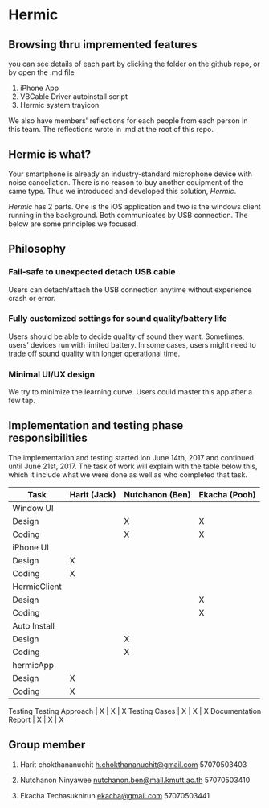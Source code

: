 # Hermic

## Browsing thru impremented features
you can see details of each part by clicking the folder on the github repo, or by open the .md file
1. iPhone App
2. VBCable Driver autoinstall script
3. Hermic system trayicon

We also have members' reflections for each people from each person in this team. The reflections wrote in .md at the root of this repo.

## Hermic is what?

Your smartphone is already an industry-standard microphone device with noise cancellation. There is no reason to buy another equipment of the same type. Thus we introduced and developed this solution, *Hermic*.

*Hermic* has 2 parts. One is the iOS application and two is the windows client running in the background. Both communicates by USB connection. The below are some principles we focused.

## Philosophy
### Fail-safe to unexpected detach USB cable
Users can detach/attach the USB connection anytime without experience crash or error.
### Fully customized settings for sound quality/battery life
Users should be able to decide quality of sound they want. Sometimes, users’ devices run with limited battery. In some cases, users might need to trade off sound quality with longer operational time.
### Minimal UI/UX design
We try to minimize the learning curve. Users could master this app after a few tap.

## Implementation and testing phase responsibilities
 The implementation and testing started ion June 14th, 2017 and continued until June 21st, 2017. The task of work will explain with the table below this, which it include what we were done as well as who completed that task.

Task|  Harit (Jack)|  Nutchanon (Ben)|  Ekacha (Pooh)
-------|--------------|-----------------|----------------
Window UI|         |                 |
Design|               |X|X
Coding|               |X|X
iPhone UI|  |  |  
Design|X|  |   
Coding|X|  |  
HermicClient|   |   | 
Design|  |  |X
Coding| | |X
Auto Install    |    |     | 
Design|    |X|    
Coding |   |X|   
hermicApp |   |   |
Design   | X |   |   
Coding | X |   |
Testing
Testing Approach | X | X | X
Testing Cases | X | X | X
Documentation
Report | X | X | X 


## Group member

1. Harit chokthananuchit
h.chokthananuchit@gmail.com
57070503403

2. Nutchanon Ninyawee
nutchanon.ben@mail.kmutt.ac.th
57070503410

3. Ekacha Techasuknirun
ekacha@gmail.com
57070503441
